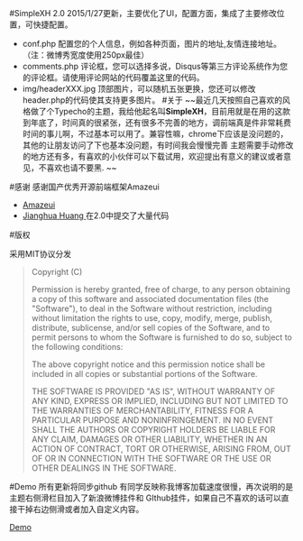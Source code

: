 #SimpleXH 2.0
2015/1/27更新，主要优化了UI，配置方面，集成了主要修改位置，可快捷配置。
* conf.php 配置您的个人信息，例如各种页面，图片的地址,友情连接地址。（注：微博秀宽度使用250px最佳）
* comments.php  评论框，您可以选择多说，Disqus等第三方评论系统作为您的评论框。请使用评论网站的代码覆盖这里的代码。
* img/headerXXX.jpg 顶部图片，可以随机五张更换，您还可以修改header.php的代码使其支持更多图片。
#关于
~~最近几天按照自己喜欢的风格做了个Typecho的主题，我给他起名叫**SimpleXH**，目前用就是在用的这款到年底了，时间真的很紧张，还有很多不完善的地方，调前端真是件非常耗费时间的事儿啊，不过基本可以用了。兼容性嘛，chrome下应该是没问题的，其他的让朋友访问了下也基本没问题，有时间我会慢慢完善
 主题需要手动修改的地方还有多，有喜欢的小伙伴可以下载试用，欢迎提出有意义的建议或者意见，不喜欢也请不要黑. ~~

#感谢
感谢国产优秀开源前端框架Amazeui
* [Amazeui](http://amazeui.org/)
* [Jianghua Huang ](http://huangjianghua.cn/)在2.0中提交了大量代码

#版权
<p>采用MIT协议分发</p>
<blockquote>
Copyright (C) <year> <copyright holders>

Permission is hereby granted, free of charge, to any person obtaining a copy of this software and associated documentation files (the "Software"), to deal in the Software without restriction, including without limitation the rights to use, copy, modify, merge, publish, distribute, sublicense, and/or sell copies of the Software, and to permit persons to whom the Software is furnished to do so, subject to the following conditions:

The above copyright notice and this permission notice shall be included in all copies or substantial portions of the Software.

THE SOFTWARE IS PROVIDED "AS IS", WITHOUT WARRANTY OF ANY KIND, EXPRESS OR IMPLIED, INCLUDING BUT NOT LIMITED TO THE WARRANTIES OF MERCHANTABILITY, FITNESS FOR A PARTICULAR PURPOSE AND NONINFRINGEMENT. IN NO EVENT SHALL THE AUTHORS OR COPYRIGHT HOLDERS BE LIABLE FOR ANY CLAIM, DAMAGES OR OTHER LIABILITY, WHETHER IN AN ACTION OF CONTRACT, TORT OR OTHERWISE, ARISING FROM, OUT OF OR IN CONNECTION WITH THE SOFTWARE OR THE USE OR OTHER DEALINGS IN THE SOFTWARE.
</blockquote>

#Demo
所有更新将同步github
有同学反映称我博客加载速度很慢，再次说明的是主题右侧滑栏目加入了新浪微博挂件和 GIthub挂件，如果自己不喜欢的话可以直接干掉右边侧滑或者加入自定义内容。


[Demo](http://starriv.sinaapp.com)
